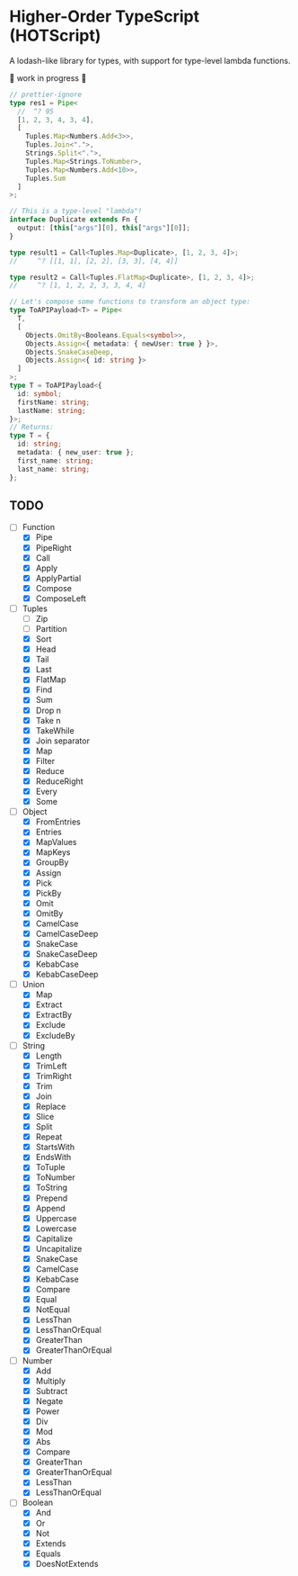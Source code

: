 # Higher-Order TypeScript (HOTScript)

A lodash-like library for types, with support for type-level lambda functions.

🚧 work in progress 🚧

```ts
// prettier-ignore
type res1 = Pipe<
  //  ^? 95
  [1, 2, 3, 4, 3, 4],
  [
    Tuples.Map<Numbers.Add<3>>,
    Tuples.Join<".">,
    Strings.Split<".">,
    Tuples.Map<Strings.ToNumber>,
    Tuples.Map<Numbers.Add<10>>,
    Tuples.Sum
  ]
>;

// This is a type-level "lambda"!
interface Duplicate extends Fn {
  output: [this["args"][0], this["args"][0]];
}

type result1 = Call<Tuples.Map<Duplicate>, [1, 2, 3, 4]>;
//     ^? [[1, 1], [2, 2], [3, 3], [4, 4]]

type result2 = Call<Tuples.FlatMap<Duplicate>, [1, 2, 3, 4]>;
//     ^? [1, 1, 2, 2, 3, 3, 4, 4]

// Let's compose some functions to transform an object type:
type ToAPIPayload<T> = Pipe<
  T,
  [
    Objects.OmitBy<Booleans.Equals<symbol>>,
    Objects.Assign<{ metadata: { newUser: true } }>,
    Objects.SnakeCaseDeep,
    Objects.Assign<{ id: string }>
  ]
>;
type T = ToAPIPayload<{
  id: symbol;
  firstName: string;
  lastName: string;
}>;
// Returns:
type T = {
  id: string;
  metadata: { new_user: true };
  first_name: string;
  last_name: string;
};
```

## TODO

- [ ] Function
  - [x] Pipe
  - [x] PipeRight
  - [x] Call
  - [x] Apply
  - [x] ApplyPartial
  - [x] Compose
  - [x] ComposeLeft
- [ ] Tuples
  - [ ] Zip
  - [ ] Partition
  - [x] Sort
  - [x] Head
  - [x] Tail
  - [x] Last
  - [x] FlatMap
  - [x] Find
  - [x] Sum
  - [x] Drop n
  - [x] Take n
  - [x] TakeWhile
  - [x] Join separator
  - [x] Map
  - [x] Filter
  - [x] Reduce
  - [x] ReduceRight
  - [x] Every
  - [x] Some
- [ ] Object
  - [x] FromEntries
  - [x] Entries
  - [x] MapValues
  - [x] MapKeys
  - [x] GroupBy
  - [x] Assign
  - [x] Pick
  - [x] PickBy
  - [x] Omit
  - [x] OmitBy
  - [x] CamelCase
  - [x] CamelCaseDeep
  - [x] SnakeCase
  - [x] SnakeCaseDeep
  - [x] KebabCase
  - [x] KebabCaseDeep
- [ ] Union
  - [x] Map
  - [x] Extract
  - [x] ExtractBy
  - [x] Exclude
  - [x] ExcludeBy
- [ ] String
  - [x] Length
  - [x] TrimLeft
  - [x] TrimRight
  - [x] Trim
  - [x] Join
  - [x] Replace
  - [x] Slice
  - [x] Split
  - [x] Repeat
  - [x] StartsWith
  - [x] EndsWith
  - [x] ToTuple
  - [x] ToNumber
  - [x] ToString
  - [x] Prepend
  - [x] Append
  - [x] Uppercase
  - [x] Lowercase
  - [x] Capitalize
  - [x] Uncapitalize
  - [x] SnakeCase
  - [x] CamelCase
  - [x] KebabCase
  - [x] Compare
  - [x] Equal
  - [x] NotEqual
  - [x] LessThan
  - [x] LessThanOrEqual
  - [x] GreaterThan
  - [x] GreaterThanOrEqual
- [ ] Number
  - [x] Add
  - [x] Multiply
  - [x] Subtract
  - [x] Negate
  - [x] Power
  - [x] Div
  - [x] Mod
  - [x] Abs
  - [x] Compare
  - [x] GreaterThan
  - [x] GreaterThanOrEqual
  - [x] LessThan
  - [x] LessThanOrEqual
- [ ] Boolean
  - [x] And
  - [x] Or
  - [x] Not
  - [x] Extends
  - [x] Equals
  - [x] DoesNotExtends
